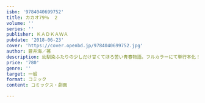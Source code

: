 ```yaml
---
isbn: '9784040699752'
title: カカオ79％　２
volume: ''
series: ''
publisher: ＫＡＤＫＡＷＡ
pubdate: '2018-06-23'
cover: 'https://cover.openbd.jp/9784040699752.jpg'
author: 蒼井海／著
description: 幼馴染ふたりの少しだけ甘くてほろ苦い青春物語。フルカラーにて単行本化！
price: '780'
genre: ''
target: 一般
format: コミック
content: コミックス・劇画

---
```

